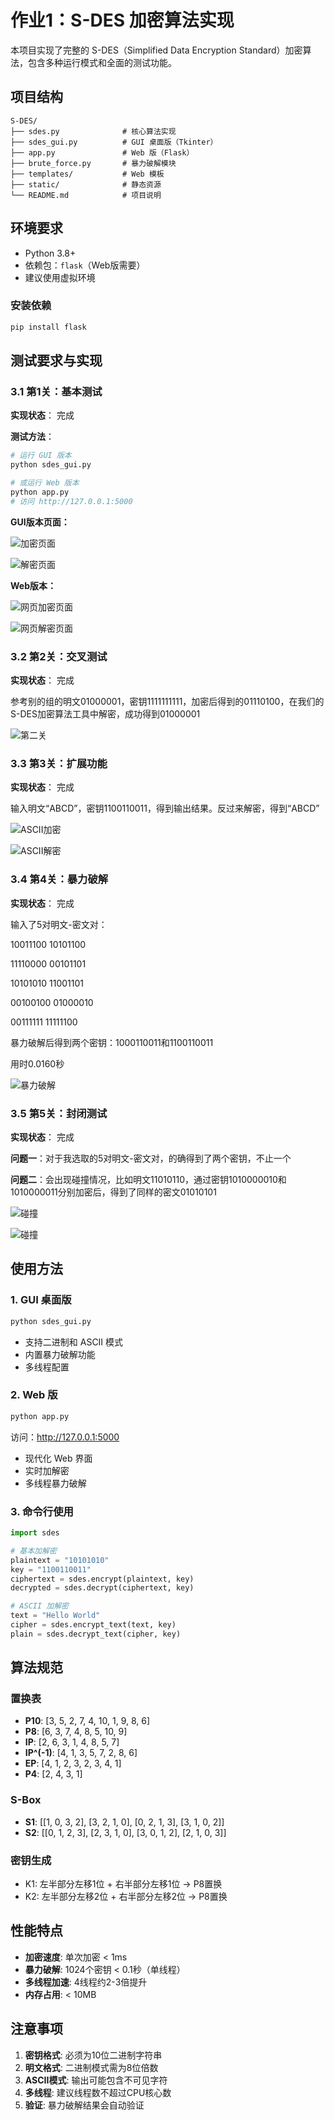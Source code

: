 # 作业1：S-DES 加密算法实现

本项目实现了完整的 S-DES（Simplified Data Encryption Standard）加密算法，包含多种运行模式和全面的测试功能。

## 项目结构

```
S-DES/
├── sdes.py              # 核心算法实现
├── sdes_gui.py          # GUI 桌面版（Tkinter）
├── app.py               # Web 版（Flask）
├── brute_force.py       # 暴力破解模块
├── templates/           # Web 模板
├── static/              # 静态资源
└── README.md            # 项目说明
```

## 环境要求

- Python 3.8+
- 依赖包：`flask`（Web版需要）
- 建议使用虚拟环境

### 安装依赖
```bash
pip install flask
```

## 测试要求与实现

### 3.1 第1关：基本测试

**实现状态**： 完成

**测试方法**：
```bash
# 运行 GUI 版本
python sdes_gui.py

# 或运行 Web 版本
python app.py
# 访问 http://127.0.0.1:5000
```

**GUI版本页面：**

![加密页面](./static/images/GUI_en.png)

![解密页面](./static/images/GUI_de.png)

**Web版本：**

![网页加密页面](./static/images/web_en.png)

![网页解密页面](./static/images/web_de.png)

### 3.2 第2关：交叉测试

**实现状态**： 完成

参考别的组的明文01000001，密钥1111111111，加密后得到的01110100，在我们的S-DES加密算法工具中解密，成功得到01000001

![第二关](./static/images/game2.png)

### 3.3 第3关：扩展功能

**实现状态**： 完成

输入明文“ABCD”，密钥1100110011，得到输出结果。反过来解密，得到“ABCD”

![ASCII加密](./static/images/GUI_ASCII.png)

![ASCII解密](./static/images/GUI_ASCII2.png)

### 3.4 第4关：暴力破解

**实现状态**： 完成

输入了5对明文-密文对：

  10011100 10101100

  11110000 00101101

  10101010 11001101

  00100100 01000010

  00111111 11111100

暴力破解后得到两个密钥：1000110011和1100110011

用时0.0160秒

![暴力破解](./static/images/baolipojie.png)

### 3.5 第5关：封闭测试

**实现状态**： 完成

**问题一**：对于我选取的5对明文-密文对，的确得到了两个密钥，不止一个

**问题二**：会出现碰撞情况，比如明文11010110，通过密钥1010000010和1010000011分别加密后，得到了同样的密文01010101

![碰撞](./static/images/pengzhuang1.png)

![碰撞](./static/images/pengzhuang2.png)

## 使用方法

### 1. GUI 桌面版
```bash
python sdes_gui.py
```
- 支持二进制和 ASCII 模式
- 内置暴力破解功能
- 多线程配置

### 2. Web 版
```bash
python app.py
```
访问：http://127.0.0.1:5000
- 现代化 Web 界面
- 实时加解密
- 多线程暴力破解

### 3. 命令行使用
```python
import sdes

# 基本加解密
plaintext = "10101010"
key = "1100110011"
ciphertext = sdes.encrypt(plaintext, key)
decrypted = sdes.decrypt(ciphertext, key)

# ASCII 加解密
text = "Hello World"
cipher = sdes.encrypt_text(text, key)
plain = sdes.decrypt_text(cipher, key)
```

## 算法规范

### 置换表
- **P10**: [3, 5, 2, 7, 4, 10, 1, 9, 8, 6]
- **P8**: [6, 3, 7, 4, 8, 5, 10, 9]
- **IP**: [2, 6, 3, 1, 4, 8, 5, 7]
- **IP^(-1)**: [4, 1, 3, 5, 7, 2, 8, 6]
- **EP**: [4, 1, 2, 3, 2, 3, 4, 1]
- **P4**: [2, 4, 3, 1]

### S-Box
- **S1**: [[1, 0, 3, 2], [3, 2, 1, 0], [0, 2, 1, 3], [3, 1, 0, 2]]
- **S2**: [[0, 1, 2, 3], [2, 3, 1, 0], [3, 0, 1, 2], [2, 1, 0, 3]]

### 密钥生成
- K1: 左半部分左移1位 + 右半部分左移1位 → P8置换
- K2: 左半部分左移2位 + 右半部分左移2位 → P8置换

## 性能特点

- **加密速度**: 单次加密 < 1ms
- **暴力破解**: 1024个密钥 < 0.1秒（单线程）
- **多线程加速**: 4线程约2-3倍提升
- **内存占用**: < 10MB

## 注意事项

1. **密钥格式**: 必须为10位二进制字符串
2. **明文格式**: 二进制模式需为8位倍数
3. **ASCII模式**: 输出可能包含不可见字符
4. **多线程**: 建议线程数不超过CPU核心数
5. **验证**: 暴力破解结果会自动验证




